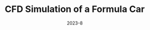 ---
title: CFD Simulation of a Formula Car
description: A mini project to simulate the airflow around a Formula car using ANSYS Fluent.
date: 2023-8
tags: [CFD, Simulation, ANSYS Fluent]
images: [
    [1.png, Model of the Formula car being simulated],
    [2.png, Mesh design],
    [3.png, Solver while running],
]
role: Personal Project
---